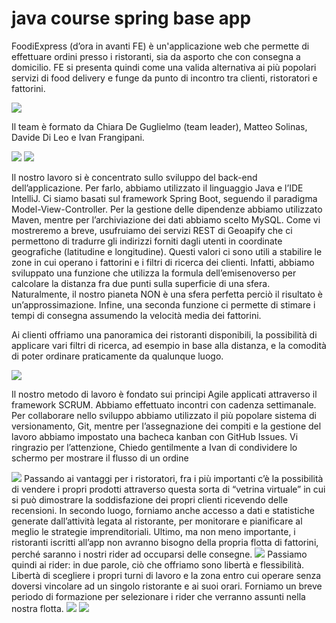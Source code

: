 # java course spring base app

FoodiExpress (d’ora in avanti FE) è un'applicazione web che permette di effettuare ordini presso i ristoranti, sia da asporto che con consegna a domicilio.
FE si presenta quindi come una valida alternativa ai più popolari servizi di food delivery e funge da punto di incontro tra clienti, ristoratori e fattorini.

<picture>
  <source
    srcset="https://github.com/kiraDegu/FoodDeliveryApp/blob/dev/README-imgs/1.png"
    media="(prefers-color-scheme: dark)"
  />
  <source
    srcset="https://github.com/kiraDegu/FoodDeliveryApp/blob/dev/README-imgs/1.png"
    media="(prefers-color-scheme: light), (prefers-color-scheme: no-preference)"
  />
  <img src="https://github-readme-stats.vercel.app/api?username=anuraghazra&show_icons=true" />
</picture>

Il team è formato da Chiara De Guglielmo (team leader), Matteo Solinas, Davide Di Leo e Ivan
Frangipani.

<picture>
  <source
    srcset="https://github.com/kiraDegu/FoodDeliveryApp/blob/dev/README-imgs/2.png"
    media="(prefers-color-scheme: dark)"
  />
  <source
    srcset="https://github.com/kiraDegu/FoodDeliveryApp/blob/dev/README-imgs/2.png"
    media="(prefers-color-scheme: light), (prefers-color-scheme: no-preference)"
  />
  <img src="https://github-readme-stats.vercel.app/api?username=anuraghazra&show_icons=true" />
</picture>



<picture>
  <source
    srcset="https://github.com/kiraDegu/FoodDeliveryApp/blob/dev/README-imgs/3.png"
    media="(prefers-color-scheme: dark)"
  />
  <source
    srcset="https://github.com/kiraDegu/FoodDeliveryApp/blob/dev/README-imgs/3.png"
    media="(prefers-color-scheme: light), (prefers-color-scheme: no-preference)"
  />
  <img src="https://github-readme-stats.vercel.app/api?username=anuraghazra&show_icons=true" />
</picture>

Il nostro lavoro si è concentrato sullo sviluppo del back-end dell’applicazione. Per farlo,
abbiamo utilizzato il linguaggio Java e l’IDE IntelliJ.
Ci siamo basati sul framework Spring Boot, seguendo il paradigma
Model-View-Controller.
Per la gestione delle dipendenze abbiamo utilizzato Maven, mentre per l’archiviazione
dei dati abbiamo scelto MySQL.
Come vi mostreremo a breve, usufruiamo dei servizi REST di Geoapify che ci
permettono di tradurre gli indirizzi forniti dagli utenti in coordinate geografiche (latitudine
e longitudine).
Questi valori ci sono utili a stabilire le zone in cui operano i fattorini e i filtri di ricerca dei
clienti. Infatti, abbiamo sviluppato una funzione che utilizza la formula dell’emisenoverso
per calcolare la distanza fra due punti sulla superficie di una sfera. Naturalmente, il
nostro pianeta NON è una sfera perfetta perciò il risultato è un’approssimazione.
Infine, una seconda funzione ci permette di stimare i tempi di consegna assumendo la
velocità media dei fattorini.



Ai clienti offriamo una panoramica dei ristoranti disponibili, la possibilità di applicare vari
filtri di ricerca, ad esempio in base alla distanza, e la comodità di poter ordinare
praticamente da qualunque luogo.



<picture>
  <source
    srcset="https://github.com/kiraDegu/FoodDeliveryApp/blob/dev/README-imgs/7.png"
    media="(prefers-color-scheme: dark)"
  />
  <source
    srcset="https://github.com/kiraDegu/FoodDeliveryApp/blob/dev/README-imgs/7.png"
    media="(prefers-color-scheme: light), (prefers-color-scheme: no-preference)"
  />
  <img src="https://github-readme-stats.vercel.app/api?username=anuraghazra&show_icons=true" />
</picture>

Il nostro metodo di lavoro è fondato sui principi Agile applicati attraverso il framework
SCRUM. Abbiamo effettuato incontri con cadenza settimanale.
Per collaborare nello sviluppo abbiamo utilizzato il più popolare sistema di
versionamento, Git, mentre per l’assegnazione dei compiti e la gestione del lavoro
abbiamo impostato una bacheca kanban con GitHub Issues.
Vi ringrazio per l’attenzione,
Chiedo gentilmente a Ivan di condividere lo schermo per mostrare il flusso di un ordine


<picture>
  <source
    srcset="https://github.com/kiraDegu/FoodDeliveryApp/blob/dev/README-imgs/8.png"
    media="(prefers-color-scheme: dark)"
  />
  <source
    srcset="https://github.com/kiraDegu/FoodDeliveryApp/blob/dev/README-imgs/8.png"
    media="(prefers-color-scheme: light), (prefers-color-scheme: no-preference)"
  />
  <img src="https://github-readme-stats.vercel.app/api?username=anuraghazra&show_icons=true" />
</picture>
Passando ai vantaggi per i ristoratori, fra i più importanti c’è la possibilità di vendere i
propri prodotti attraverso questa sorta di “vetrina virtuale” in cui si può dimostrare la
soddisfazione dei propri clienti ricevendo delle recensioni.
In secondo luogo, forniamo anche accesso a dati e statistiche generate dall’attività
legata al ristorante, per monitorare e pianificare al meglio le strategie imprenditoriali.
Ultimo, ma non meno importante, i ristoranti iscritti all’app non avranno bisogno della
propria flotta di fattorini, perché saranno i nostri rider ad occuparsi delle consegne.




<picture>
  <source
    srcset="https://github.com/kiraDegu/FoodDeliveryApp/blob/dev/README-imgs/4.png"
    media="(prefers-color-scheme: dark)"
  />
  <source
    srcset="https://github.com/kiraDegu/FoodDeliveryApp/blob/dev/README-imgs/4.png"
    media="(prefers-color-scheme: light), (prefers-color-scheme: no-preference)"
  />
  <img src="https://github-readme-stats.vercel.app/api?username=anuraghazra&show_icons=true" />
</picture>
Passiamo quindi ai rider: in due parole, ciò che offriamo sono libertà e flessibilità.
Libertà di scegliere i propri turni di lavoro e la zona entro cui operare senza doversi
vincolare ad un singolo ristorante e ai suoi orari.
Forniamo un breve periodo di formazione per selezionare i rider che verranno assunti
nella nostra flotta.

<picture>
  <source
    srcset="https://github.com/kiraDegu/FoodDeliveryApp/blob/dev/README-imgs/5.png"
    media="(prefers-color-scheme: dark)"
  />
  <source
    srcset="https://github.com/kiraDegu/FoodDeliveryApp/blob/dev/README-imgs/5.png"
    media="(prefers-color-scheme: light), (prefers-color-scheme: no-preference)"
  />
  <img src="https://github-readme-stats.vercel.app/api?username=anuraghazra&show_icons=true" />
</picture>

<picture>
  <source
    srcset="https://github.com/kiraDegu/FoodDeliveryApp/blob/dev/README-imgs/6.png"
    media="(prefers-color-scheme: dark)"
  />
  <source
    srcset="https://github.com/kiraDegu/FoodDeliveryApp/blob/dev/README-imgs/6.png"
    media="(prefers-color-scheme: light), (prefers-color-scheme: no-preference)"
  />
  <img src="https://github-readme-stats.vercel.app/api?username=anuraghazra&show_icons=true" />
</picture>

